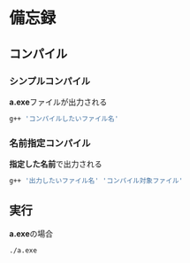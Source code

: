 # 備忘録

## コンパイル

### シンプルコンパイル

**a.exe**ファイルが出力される
```bash
g++ 'コンパイルしたいファイル名'
```

### 名前指定コンパイル

**指定した名前**で出力される
```bash
g++ '出力したいファイル名' 'コンパイル対象ファイル'
```

## 実行

**a.exe**の場合
```bash
./a.exe
```
